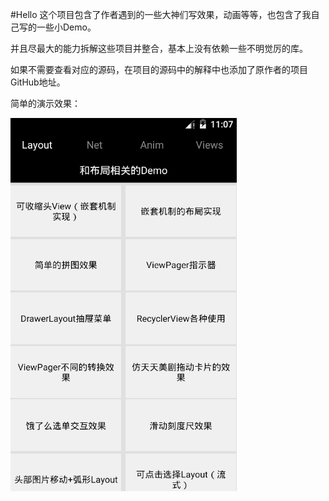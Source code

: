 #Hello
这个项目包含了作者遇到的一些大神们写效果，动画等等，也包含了我自己写的一些小Demo。

并且尽最大的能力拆解这些项目并整合，基本上没有依赖一些不明觉厉的库。

如果不需要查看对应的源码，在项目的源码中的解释中也添加了原作者的项目GitHub地址。

简单的演示效果：


![](./asd.gif)
